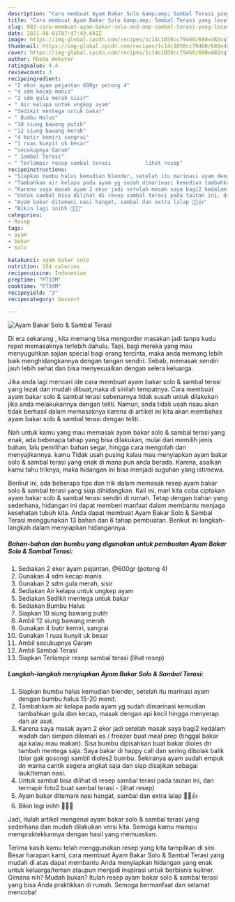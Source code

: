 ```yaml
---
description: "Cara membuat Ayam Bakar Solo &amp;amp; Sambal Terasi yang lezat Untuk Jualan"
title: "Cara membuat Ayam Bakar Solo &amp;amp; Sambal Terasi yang lezat Untuk Jualan"
slug: 983-cara-membuat-ayam-bakar-solo-and-amp-sambal-terasi-yang-lezat-untuk-jualan
date: 2021-06-01T07:47:43.691Z
image: https://img-global.cpcdn.com/recipes/1c14c1050cc79460/680x482cq70/ayam-bakar-solo-sambal-terasi-foto-resep-utama.jpg
thumbnail: https://img-global.cpcdn.com/recipes/1c14c1050cc79460/680x482cq70/ayam-bakar-solo-sambal-terasi-foto-resep-utama.jpg
cover: https://img-global.cpcdn.com/recipes/1c14c1050cc79460/680x482cq70/ayam-bakar-solo-sambal-terasi-foto-resep-utama.jpg
author: Rhoda Webster
ratingvalue: 4.4
reviewcount: 3
recipeingredient:
- "2 ekor ayam pejantan 600gr potong 4"
- "4 sdm kecap manis"
- "2 sdm gula merah sisir"
- " Air kelapa untuk ungkep ayam"
- "Sedikit mentega untuk bakar"
- " Bumbu Halus"
- "10 siung bawang putih"
- "12 siung bawang merah"
- "4 butir kemiri sangrai"
- "1 ruas kunyit uk besar"
- "secukupnya Garam"
- " Sambal Terasi"
- " Terlampir resep sambal terasi           lihat resep"
recipeinstructions:
- "Siapkan bumbu halus kemudian blender, setelah itu marinasi ayam dengan bumbu halus 15-20 menit."
- "Tambahkam air kelapa pada ayam yg sudah dimarinasi kemudian tambahkan gula dan kecap, masak dengan api kecil hingga menyerap dan air asat."
- "Karena saya masak ayam 2 ekor jadi setelah masak saya bagi2 kedalam wadah dan simpan dilemari es / freezer buat meal prep (tinggal bakar aja kalau mau makan). Sisa bumbu dipisahkan buat bakar dioles dn tambah mentega saja. Saya bakar di happy call dan sering dibolak balik (biar gak gosong) sambil dioles2 bumbu. Sekiranya ayam sudah empuk dn warna cantik segera angkat saja dan siap disajikan sebagai lauk/teman nasi."
- "Untuk sambal bisa dilihat di resep sambal terasi pada tautan ini, dan termapir foto2 buat sambal terasi           (lihat resep)"
- "Ayam bakar ditemani nasi hangat, sambal dan extra lalap 🤤😘👍"
- "Bikin lagi inihh 🥰🥰🥰"
categories:
- Resep
tags:
- ayam
- bakar
- solo

katakunci: ayam bakar solo 
nutrition: 154 calories
recipecuisine: Indonesian
preptime: "PT33M"
cooktime: "PT34M"
recipeyield: "3"
recipecategory: Dessert

---
```



![Ayam Bakar Solo &amp; Sambal Terasi](https://img-global.cpcdn.com/recipes/1c14c1050cc79460/680x482cq70/ayam-bakar-solo-sambal-terasi-foto-resep-utama.jpg)

Di era  sekarang , kita memang bisa mengorder masakan jadi tanpa kudu repot memasaknya terlebih dahulu. Tapi, bagi mereka yang mau menyuguhkan sajian special bagi orang tercinta, maka anda memang lebih baik menghidangkannya dengan tangan sendiri. Sebab, memasak sendiri jauh lebih sehat dan bisa menyesuaikan dengan selera keluarga.

Jika anda lagi mencari ide cara membuat ayam bakar solo &amp; sambal terasi yang lezat dan mudah dibuat,maka di sinilah tempatnya. Cara membuat ayam bakar solo &amp; sambal terasi  sebenarnya tidak susah untuk dilakukan jika anda melakukannya dengan teliti. Namun, anda tidak usah risau akan tidak berhasil dalam memasaknya 
karena di artikel ini kita akan membahas ayam bakar solo &amp; sambal terasi dengan teliti.  



Nah untuk kamu yang mau memasak ayam bakar solo &amp; sambal terasi yang enak, ada beberapa tahap yang bisa dilakukan, mulai dari memilih jenis bahan, lalu pemilihan bahan segar, hingga cara mengolah dan menyajikannya. kamu Tidak usah pusing kalau mau menyiapkan ayam bakar solo &amp; sambal terasi yang enak di mana pun anda berada. Karena, asalkan kamu  tahu triknya, maka hidangan ini bisa menjadi suguhan yang istimewa.

Berikut ini, ada beberapa tips dan trik dalam memasak resep ayam bakar solo &amp; sambal terasi yang siap dihidangkan. Kali ini, mari kita coba ciptakan ayam bakar solo &amp; sambal terasi sendiri di rumah. Tetap dengan bahan yang sederhana, hidangan ini dapat memberi manfaat dalam membantu menjaga kesehatan tubuh kita. Anda dapat membuat Ayam Bakar Solo &amp; Sambal Terasi menggunakan 13 bahan dan 6 tahap pembuatan. Berikut ini langkah-langkah dalam menyiapkan hidangannya.

<!--inarticleads1-->

##### Bahan-bahan dan bumbu yang digunakan untuk pembuatan Ayam Bakar Solo &amp; Sambal Terasi:

1. Sediakan 2 ekor ayam pejantan, @600gr (potong 4)
1. Gunakan 4 sdm kecap manis
1. Gunakan 2 sdm gula merah, sisir
1. Sediakan  Air kelapa untuk ungkep ayam
1. Sediakan Sedikit mentega untuk bakar
1. Sediakan  Bumbu Halus
1. Siapkan 10 siung bawang putih
1. Ambil 12 siung bawang merah
1. Gunakan 4 butir kemiri, sangrai
1. Gunakan 1 ruas kunyit uk besar
1. Ambil secukupnya Garam
1. Ambil  Sambal Terasi
1. Siapkan  Terlampir resep sambal terasi           (lihat resep)




<!--inarticleads2-->

##### Langkah-langkah menyiapkan Ayam Bakar Solo &amp; Sambal Terasi:

1. Siapkan bumbu halus kemudian blender, setelah itu marinasi ayam dengan bumbu halus 15-20 menit.
1. Tambahkam air kelapa pada ayam yg sudah dimarinasi kemudian tambahkan gula dan kecap, masak dengan api kecil hingga menyerap dan air asat.
1. Karena saya masak ayam 2 ekor jadi setelah masak saya bagi2 kedalam wadah dan simpan dilemari es / freezer buat meal prep (tinggal bakar aja kalau mau makan). Sisa bumbu dipisahkan buat bakar dioles dn tambah mentega saja. Saya bakar di happy call dan sering dibolak balik (biar gak gosong) sambil dioles2 bumbu. Sekiranya ayam sudah empuk dn warna cantik segera angkat saja dan siap disajikan sebagai lauk/teman nasi.
1. Untuk sambal bisa dilihat di resep sambal terasi pada tautan ini, dan termapir foto2 buat sambal terasi -           (lihat resep)
1. Ayam bakar ditemani nasi hangat, sambal dan extra lalap 🤤😘👍
1. Bikin lagi inihh 🥰🥰🥰




Jadi, itulah artikel mengenai  ayam bakar solo &amp; sambal terasi  yang sederhana dan mudah dilakukan versi kita. Semoga kamu mampu mempraktekkannya dengan hasil yang memuaskan. 

Terima kasih kamu telah menggunakan resep yang kita tampilkan di sini. Besar harapan kami, cara membuat  Ayam Bakar Solo &amp; Sambal Terasi yang mudah di atas dapat membantu Anda menyiapkan hidangan yang enak untuk keluarga/teman ataupun menjadi inspirasi untuk berbisnis kuliner. Gimana nih? Mudah bukan? Itulah resep ayam bakar solo &amp; sambal terasi yang bisa Anda praktikkan di rumah. Semoga bermanfaat dan selamat mencoba!

